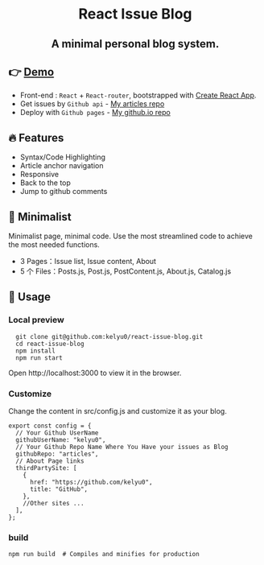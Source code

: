 <h1 align="center">
  React Issue Blog
</h1>
<h2 align="center">
  A minimal personal blog system.
</h2>

## 👉 [Demo](https://kelyu0.github.io/)

- Front-end : `React` + `React-router`, bootstrapped with [Create React App](https://github.com/facebook/create-react-app).
- Get issues by `Github api` - [My articles repo](https://github.com/kelyu0/articles/issues)
- Deploy with `Github pages` - [My github.io repo](https://github.com/kelyu0/kelyu0.github.io)

## 🔥 Features

- Syntax/Code Highlighting
- Article anchor navigation
- Responsive
- Back to the top
- Jump to github comments

## 🌱 Minimalist

Minimalist page, minimal code. Use the most streamlined code to achieve the most needed functions.

- 3 Pages：Issue list, Issue content, About
- 5 个 Files：Posts.js, Post.js, PostContent.js, About.js, Catalog.js

## 🚀 Usage

### Local preview

```
  git clone git@github.com:kelyu0/react-issue-blog.git
  cd react-issue-blog
  npm install
  npm run start
```

Open http://localhost:3000 to view it in the browser.

### Customize

Change the content in src/config.js and customize it as your blog.

    export const config = {
      // Your Github UserName
      githubUserName: "kelyu0",
      // Your Github Repo Name Where You Have your issues as Blog
      githubRepo: "articles",
      // About Page links
      thirdPartySite: [
        {
          href: "https://github.com/kelyu0",
          title: "GitHub",
        },
        //Other sites ...
      ],
    };

### build

    npm run build  # Compiles and minifies for production

